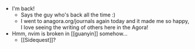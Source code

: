 - I'm back!
  - Says the guy who's back all the time :)
  - I went to anagora.org/journals again today and it made me so happy, I love seeing the writing of others here in the Agora!
- Hmm, nvim is broken in [[guanyin]] somehow...
  - [[Sidequest]]?
